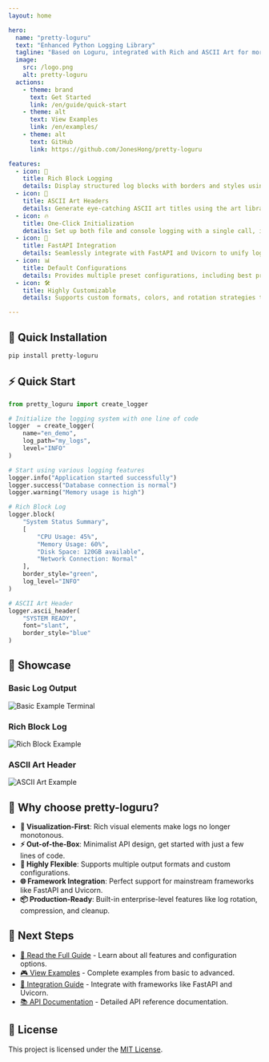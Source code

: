 ```yaml
---
layout: home

hero:
  name: "pretty-loguru"
  text: "Enhanced Python Logging Library"
  tagline: "Based on Loguru, integrated with Rich and ASCII Art for more elegant log outputs."
  image:
    src: /logo.png
    alt: pretty-loguru
  actions:
    - theme: brand
      text: Get Started
      link: /en/guide/quick-start
    - theme: alt
      text: View Examples
      link: /en/examples/
    - theme: alt
      text: GitHub
      link: https://github.com/JonesHong/pretty-loguru

features:
  - icon: 🎨
    title: Rich Block Logging
    details: Display structured log blocks with borders and styles using Rich panels, making system status clear at a glance.
  - icon: 🎯
    title: ASCII Art Headers
    details: Generate eye-catching ASCII art titles using the art library and pyfiglet to enhance the visual appeal of your logs.
  - icon: 🔥
    title: One-Click Initialization
    details: Set up both file and console logging with a single call, including support for automatic rotation and compression.
  - icon: 🚀
    title: FastAPI Integration
    details: Seamlessly integrate with FastAPI and Uvicorn to unify logging formats and outputs for your web applications.
  - icon: 📊
    title: Default Configurations
    details: Provides multiple preset configurations, including best practice settings for development, production, and testing environments.
  - icon: 🛠️
    title: Highly Customizable
    details: Supports custom formats, colors, and rotation strategies to meet the logging needs of different scenarios.

---
```


## 🚀 Quick Installation

```bash
pip install pretty-loguru
```

## ⚡ Quick Start

```python
from pretty_loguru import create_logger

# Initialize the logging system with one line of code
logger  = create_logger(
    name="en_demo",
    log_path="my_logs",
    level="INFO"
)

# Start using various logging features
logger.info("Application started successfully")
logger.success("Database connection is normal")
logger.warning("Memory usage is high")

# Rich Block Log
logger.block(
    "System Status Summary",
    [
        "CPU Usage: 45%",
        "Memory Usage: 60%", 
        "Disk Space: 120GB available",
        "Network Connection: Normal"
    ],
    border_style="green",
    log_level="INFO"
)

# ASCII Art Header
logger.ascii_header(
    "SYSTEM READY",
    font="slant",
    border_style="blue"
)
```

## 📸 Showcase

### Basic Log Output
![Basic Example Terminal](/example_1_en_terminal.png)

### Rich Block Log
![Rich Block Example](/example_2_en_terminal.png)

### ASCII Art Header
![ASCII Art Example](/example_3_en_terminal.png)

## 🎯 Why choose pretty-loguru?

- **🎨 Visualization-First**: Rich visual elements make logs no longer monotonous.
- **⚡ Out-of-the-Box**: Minimalist API design, get started with just a few lines of code.
- **🔧 Highly Flexible**: Supports multiple output formats and custom configurations.
- **🌐 Framework Integration**: Perfect support for mainstream frameworks like FastAPI and Uvicorn.
- **📦 Production-Ready**: Built-in enterprise-level features like log rotation, compression, and cleanup.

## 🚀 Next Steps

<div class="vp-doc">

- [📖 Read the Full Guide](/en/guide/) - Learn about all features and configuration options.
- [🎮 View Examples](/en/examples/) - Complete examples from basic to advanced.
- [🔌 Integration Guide](/en/integrations/) - Integrate with frameworks like FastAPI and Uvicorn.
- [📚 API Documentation](/en/api/) - Detailed API reference documentation.

</div>

## 📄 License

This project is licensed under the [MIT License](https://github.com/JonesHong/pretty-loguru/blob/master/LICENSE).
